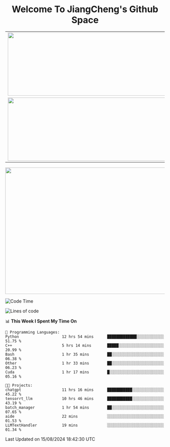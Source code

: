 <h1 align="center">Welcome To JiangCheng's Github Space</h1>

<table align="center" frame="void" rules="none" >
  <tr>
    <td>
      <div align="center"> <img height="200px" width="500px"  src="https://github-readme-stats.vercel.app/api?username=thisjiang&hide_title=true&hide_border=true&layout=compact&show_icons=trueline_height=21&text_color=000&icon_color=000&bg_color=0,ea6161,ffc64d,fffc4d,52fa5a&theme=graywhite" /> </div>
    </td>
    <td>
      <div align="center"> <img height="200px" width="500px" src="https://github-readme-stats.vercel.app/api/top-langs/?username=thisjiang&hide_title=true&hide_border=true&layout=compact&langs_count=6&text_color=000&icon_color=fff&bg_color=0,52fa5a,4dfcff,c64dff&theme=graywhite" /> </div>
    </td>
  </tr>
  <tr>
    <td>
      <div align="center"> <img height="200px" width="500px" src="https://github-readme-streak-stats.herokuapp.com/?user=thisjiang&hide_title=true&hide_border=true&layout=compact&langs_count=6" /> </div>
    </td>
    <td>
      <div align="center"> 
      <a href="https://github.com/" target="_blank"><img style="margin: 10px" src="https://profilinator.rishav.dev/skills-assets/git-scm-icon.svg" alt="Git" height="50" /></a>  
      <a href="https://www.linux.org/" target="_blank"><img style="margin: 10px" src="https://profilinator.rishav.dev/skills-assets/linux-original.svg" alt="Linux" height="50" /></a>  
      <a href="https://www.gnu.org/software/bash/" target="_blank"><img style="margin: 10px" src="https://profilinator.rishav.dev/skills-assets/gnu_bash-icon.svg" alt="Bash" height="50" /></a>  
      </div>
    </td>
  </tr>
</table>

<div align="center"> <img height="400px" width="1000px" src="https://github-readme-activity-graph.cyclic.app/graph?username=thisjiang&theme=react&hide_title=true&hide_border=true&layout=compact&langs_count=6" /> </div></td>

<!--START_SECTION:waka-->
![Code Time](http://img.shields.io/badge/Code%20Time-1%2C624%20hrs%2044%20mins-blue)

![Lines of code](https://img.shields.io/badge/From%20Hello%20World%20I%27ve%20Written-218.2%20thousand%20lines%20of%20code-blue)

📊 **This Week I Spent My Time On** 

```text
💬 Programming Languages: 
Python                   12 hrs 54 mins      █████████████░░░░░░░░░░░░   51.75 % 
C++                      5 hrs 14 mins       █████░░░░░░░░░░░░░░░░░░░░   20.99 % 
Bash                     1 hr 35 mins        ██░░░░░░░░░░░░░░░░░░░░░░░   06.38 % 
Other                    1 hr 33 mins        ██░░░░░░░░░░░░░░░░░░░░░░░   06.23 % 
Cuda                     1 hr 17 mins        █░░░░░░░░░░░░░░░░░░░░░░░░   05.16 % 

🐱‍💻 Projects: 
chatgpt                  11 hrs 16 mins      ███████████░░░░░░░░░░░░░░   45.22 % 
tensorrt_llm             10 hrs 46 mins      ███████████░░░░░░░░░░░░░░   43.19 % 
batch_manager            1 hr 54 mins        ██░░░░░░░░░░░░░░░░░░░░░░░   07.65 % 
aide                     22 mins             ░░░░░░░░░░░░░░░░░░░░░░░░░   01.53 % 
LLMTextHandler           19 mins             ░░░░░░░░░░░░░░░░░░░░░░░░░   01.34 % 
```


 Last Updated on 15/08/2024 18:42:30 UTC
<!--END_SECTION:waka-->
